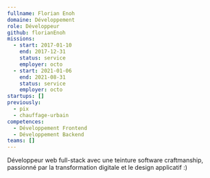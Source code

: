 ```yaml
---
fullname: Florian Enoh
domaine: Développement
role: Développeur
github: florianEnoh
missions:
  - start: 2017-01-10
    end: 2017-12-31
    status: service
    employer: octo
  - start: 2021-01-06
    end: 2021-08-31
    status: service
    employer: octo
startups: []
previously:
  - pix
  - chauffage-urbain
competences:
  - Développement Frontend
  - Développement Backend
teams: []
---
```

Développeur web full-stack avec une teinture software craftmanship, passionné par la transformation digitale et le design applicatif :)